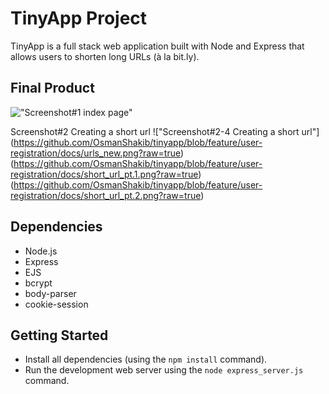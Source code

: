 # TinyApp Project

TinyApp is a full stack web application built with Node and Express that allows users to shorten long URLs (à la bit.ly).

## Final Product

 !["Screenshot#1 index page"](https://github.com/OsmanShakib/tinyapp/blob/feature/user-registration/docs/urls_home.png?raw=true)


Screenshot#2 Creating a short url !["Screenshot#2-4 Creating a short url"]
(https://github.com/OsmanShakib/tinyapp/blob/feature/user-registration/docs/urls_new.png?raw=true)
(https://github.com/OsmanShakib/tinyapp/blob/feature/user-registration/docs/short_url_pt.1.png?raw=true)
(https://github.com/OsmanShakib/tinyapp/blob/feature/user-registration/docs/short_url_pt.2.png?raw=true)


## Dependencies

- Node.js
- Express
- EJS
- bcrypt
- body-parser
- cookie-session

## Getting Started

- Install all dependencies (using the `npm install` command).
- Run the development web server using the `node express_server.js` command.
